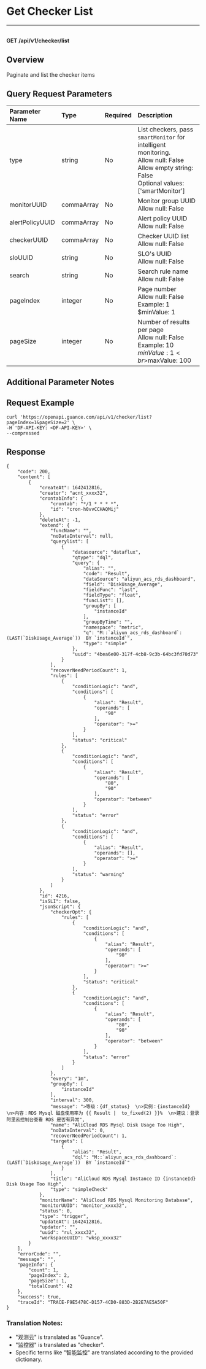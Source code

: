 # Get Checker List

---

<br />**GET /api/v1/checker/list**

## Overview
Paginate and list the checker items


## Query Request Parameters

| Parameter Name        | Type     | Required   | Description              |
|:-------------------|:-------|:-----|:----------------|
| type | string | No | List checkers, pass `smartMonitor` for intelligent monitoring.<br>Allow null: False <br>Allow empty string: False <br>Optional values: ['smartMonitor'] <br> |
| monitorUUID | commaArray | No | Monitor group UUID<br>Allow null: False <br> |
| alertPolicyUUID | commaArray | No | Alert policy UUID<br>Allow null: False <br> |
| checkerUUID | commaArray | No | Checker UUID list<br>Allow null: False <br> |
| sloUUID | string | No | SLO's UUID<br>Allow null: False <br> |
| search | string | No | Search rule name<br>Allow null: False <br> |
| pageIndex | integer | No | Page number<br>Allow null: False <br>Example: 1 <br>$minValue: 1 <br> |
| pageSize | integer | No | Number of results per page<br>Allow null: False <br>Example: 10 <br>$minValue: 1 <br>$maxValue: 100 <br> |

## Additional Parameter Notes



## Request Example
```shell
curl 'https://openapi.guance.com/api/v1/checker/list?pageIndex=1&pageSize=2' \
-H 'DF-API-KEY: <DF-API-KEY>' \
--compressed 
```



## Response
```shell
{
    "code": 200,
    "content": [
        {
            "createAt": 1642412816,
            "creator": "acnt_xxxx32",
            "crontabInfo": {
                "crontab": "*/1 * * * *",
                "id": "cron-h0vvCCHAQMij"
            },
            "deleteAt": -1,
            "extend": {
                "funcName": "",
                "noDataInterval": null,
                "querylist": [
                    {
                        "datasource": "dataflux",
                        "qtype": "dql",
                        "query": {
                            "alias": "",
                            "code": "Result",
                            "dataSource": "aliyun_acs_rds_dashboard",
                            "field": "DiskUsage_Average",
                            "fieldFunc": "last",
                            "fieldType": "float",
                            "funcList": [],
                            "groupBy": [
                                "instanceId"
                            ],
                            "groupByTime": "",
                            "namespace": "metric",
                            "q": "M::`aliyun_acs_rds_dashboard`:(LAST(`DiskUsage_Average`))  BY `instanceId`",
                            "type": "simple"
                        },
                        "uuid": "4bea6e00-317f-4cb8-9c3b-64bc3fd70d73"
                    }
                ],
                "recoverNeedPeriodCount": 1,
                "rules": [
                    {
                        "conditionLogic": "and",
                        "conditions": [
                            {
                                "alias": "Result",
                                "operands": [
                                    "90"
                                ],
                                "operator": ">="
                            }
                        ],
                        "status": "critical"
                    },
                    {
                        "conditionLogic": "and",
                        "conditions": [
                            {
                                "alias": "Result",
                                "operands": [
                                    "80",
                                    "90"
                                ],
                                "operator": "between"
                            }
                        ],
                        "status": "error"
                    },
                    {
                        "conditionLogic": "and",
                        "conditions": [
                            {
                                "alias": "Result",
                                "operands": [],
                                "operator": ">="
                            }
                        ],
                        "status": "warning"
                    }
                ]
            },
            "id": 4216,
            "isSLI": false,
            "jsonScript": {
                "checkerOpt": {
                    "rules": [
                        {
                            "conditionLogic": "and",
                            "conditions": [
                                {
                                    "alias": "Result",
                                    "operands": [
                                        "90"
                                    ],
                                    "operator": ">="
                                }
                            ],
                            "status": "critical"
                        },
                        {
                            "conditionLogic": "and",
                            "conditions": [
                                {
                                    "alias": "Result",
                                    "operands": [
                                        "80",
                                        "90"
                                    ],
                                    "operator": "between"
                                }
                            ],
                            "status": "error"
                        }
                    ]
                },
                "every": "1m",
                "groupBy": [
                    "instanceId"
                ],
                "interval": 300,
                "message": ">等级：{df_status}  \n>实例：{instanceId}  \n>内容：RDS Mysql 磁盘使用率为 {{ Result |  to_fixed(2) }}%  \n>建议：登录阿里云控制台查看 RDS 是否有异常",
                "name": "AliCloud RDS Mysql Disk Usage Too High",
                "noDataInterval": 0,
                "recoverNeedPeriodCount": 1,
                "targets": [
                    {
                        "alias": "Result",
                        "dql": "M::`aliyun_acs_rds_dashboard`:(LAST(`DiskUsage_Average`))  BY `instanceId`"
                    }
                ],
                "title": "AliCloud RDS Mysql Instance ID {instanceId} Disk Usage Too High",
                "type": "simpleCheck"
            },
            "monitorName": "AliCloud RDS Mysql Monitoring Database",
            "monitorUUID": "monitor_xxxx32",
            "status": 0,
            "type": "trigger",
            "updateAt": 1642412816,
            "updator": "",
            "uuid": "rul_xxxx32",
            "workspaceUUID": "wksp_xxxx32"
        }
    ],
    "errorCode": "",
    "message": "",
    "pageInfo": {
        "count": 1,
        "pageIndex": 2,
        "pageSize": 1,
        "totalCount": 42
    },
    "success": true,
    "traceId": "TRACE-F9E5478C-D157-4CD0-883D-2B2E7AE5A50F"
} 
```

### Translation Notes:
- "观测云" is translated as "Guance".
- "监控器" is translated as "checker".
- Specific terms like "智能监控" are translated according to the provided dictionary.